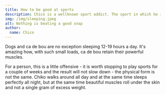```yaml
---
title: How to be good at sports
description: Chico is a wellknown sport addict. The sport in which he is most successful is sleeping.
img: /img/sleeping.jpeg
alt: Nothing is beating a good snap 
author:
  name: Chico
---
```


Dogs and ca de bou are no exception sleeping 12-19 hours a day. It's amazing how, with such small loads, ca de bou retain their powerful muscles.

For a person, this is a little offensive - it is worth stopping to play sports for a couple of weeks and the result will not slow down - the physical form is not the same. Chiko walks around all day and at the same time sleeps perfectly all night, but at the same time beautiful muscles roll under the skin and not a single gram of excess weight.
